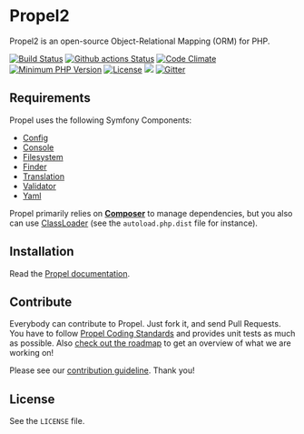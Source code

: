 # Propel2

Propel2 is an open-source Object-Relational Mapping (ORM) for PHP.

[![Build Status](https://travis-ci.org/propelorm/Propel2.svg?branch=master)](https://travis-ci.org/propelorm/Propel2)
[![Github actions Status](https://github.com/propelorm/Propel2/workflows/CI/badge.svg?branch=master)](https://github.com/propelorm/Propel2/actions?query=workflow%3ACI+branch%3Amaster)
[![Code Climate](https://codeclimate.com/github/propelorm/Propel2/badges/gpa.svg)](https://codeclimate.com/github/propelorm/Propel2)
[![Minimum PHP Version](http://img.shields.io/badge/php-%3E%3D%207.2-8892BF.svg)](https://php.net/)
[![License](https://poser.pugx.org/propel/propel/license.svg)](https://packagist.org/packages/propel/propel)
<a href="https://codeclimate.com/github/propelorm/Propel2"><img src="https://codeclimate.com/github/propelorm/Propel2/badges/coverage.svg"/></a>
[![Gitter](https://badges.gitter.im/Join%20Chat.svg)](https://gitter.im/propelorm/Propel)

## Requirements

Propel uses the following Symfony Components:

* [Config](https://github.com/symfony/config)
* [Console](https://github.com/symfony/console)
* [Filesystem](https://github.com/symfony/filesystem)
* [Finder](https://github.com/symfony/finder)
* [Translation](https://github.com/symfony/translation)
* [Validator](https://github.com/symfony/validator)
* [Yaml](https://github.com/symfony/yaml)

Propel primarily relies on [**Composer**](https://github.com/composer/composer) to manage dependencies, but you
also can use [ClassLoader](https://github.com/symfony/ClassLoader) (see the `autoload.php.dist` file for instance).


## Installation

Read the [Propel documentation](http://propelorm.org/documentation/01-installation.html).


## Contribute

Everybody can contribute to Propel. Just fork it, and send Pull Requests.
You have to follow [Propel Coding Standards](https://github.com/propelorm/Propel2/wiki/Coding-Standards) and provides unit
tests as much as possible. Also [check out the roadmap](https://github.com/propelorm/Propel2/wiki) to get an overview of what we are working on!

Please see our [contribution guideline](http://propelorm.org/contribute.html). Thank you!

## License

See the `LICENSE` file.
